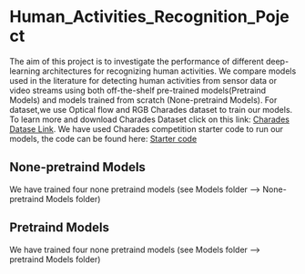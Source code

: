 # Human_Activities_Recognition_Poject

The aim of this project is to investigate the performance of different deep-learning architectures for recognizing human activities.
We compare models used in the literature for detecting human activities from sensor data or video streams using both off-the-shelf pre-trained models(Pretraind Models) and models trained from scratch (None-pretraind Models).
For dataset,we use Optical flow and RGB Charades dataset to train our models.
To learn more and download Charades Dataset click on this link: [Charades Datase Link](https://prior.allenai.org/projects/charades/).
We have used Charades competition starter code to run our models, the code can be found here: [Starter code ](https://github.com/gsig/charades-algorithms)

## None-pretraind Models
We have trained four none pretraind models (see Models folder --> None-pretraind Models folder)

## Pretraind Models
We have trained four none pretraind models (see Models folder --> pretraind Models folder)
